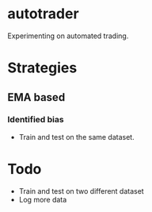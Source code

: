 # autotrader

Experimenting on automated trading.

# Strategies

## EMA based

### Identified bias
 
- Train and test on the same dataset.

# Todo

- Train and test on two different dataset
- Log more data
